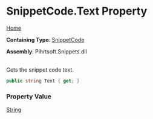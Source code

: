 # SnippetCode\.Text Property

[Home](../../../../README.md)

**Containing Type**: [SnippetCode](../README.md)

**Assembly**: Pihrtsoft\.Snippets\.dll

\
Gets the snippet code text\.

```csharp
public string Text { get; }
```

### Property Value

[String](https://docs.microsoft.com/en-us/dotnet/api/system.string)

